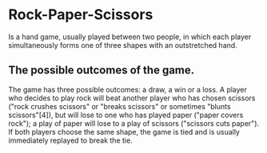 # Rock-Paper-Scissors
 Is a hand game, usually played between two people, in which each player simultaneously forms one of three shapes with an outstretched hand.

## The possible outcomes of the game.

The game has three possible outcomes: a draw, a win or a loss. A player who decides to play rock will beat another player who has chosen scissors ("rock crushes scissors" or "breaks scissors" or sometimes "blunts scissors"[4]), but will lose to one who has played paper ("paper covers rock"); a play of paper will lose to a play of scissors ("scissors cuts paper"). If both players choose the same shape, the game is tied and is usually immediately replayed to break the tie.